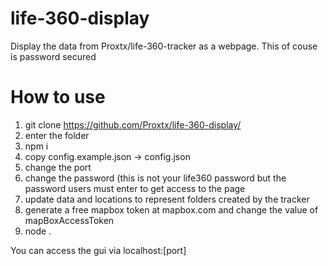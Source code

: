 # life-360-display
Display the data from Proxtx/life-360-tracker as a webpage. This of couse is password secured

# How to use
1. git clone https://github.com/Proxtx/life-360-display/
2. enter the folder
3. npm i
4. copy config.example.json -> config.json
5. change the port
6. change the password (this is not your life360 password but the password users must enter to get access to the page
7. update data and locations to represent folders created by the tracker
8. generate a free mapbox token at mapbox.com and change the value of mapBoxAccessToken
9. node .

You can access the gui via localhost:[port]
